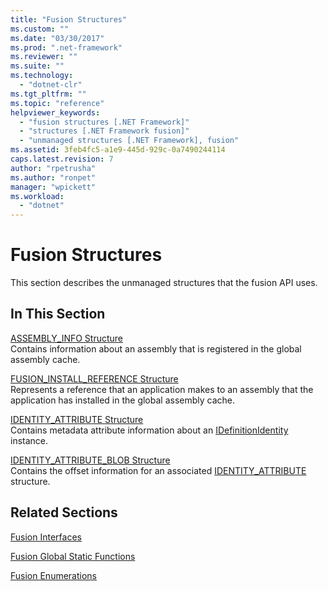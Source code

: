 ```yaml
---
title: "Fusion Structures"
ms.custom: ""
ms.date: "03/30/2017"
ms.prod: ".net-framework"
ms.reviewer: ""
ms.suite: ""
ms.technology: 
  - "dotnet-clr"
ms.tgt_pltfrm: ""
ms.topic: "reference"
helpviewer_keywords: 
  - "fusion structures [.NET Framework]"
  - "structures [.NET Framework fusion]"
  - "unmanaged structures [.NET Framework], fusion"
ms.assetid: 3feb4fc5-a1e9-445d-929c-0a7490244114
caps.latest.revision: 7
author: "rpetrusha"
ms.author: "ronpet"
manager: "wpickett"
ms.workload: 
  - "dotnet"
---
```

# Fusion Structures
This section describes the unmanaged structures that the fusion API uses.  
  
## In This Section  
 [ASSEMBLY_INFO Structure](../../../../docs/framework/unmanaged-api/fusion/assembly-info-structure.md)  
 Contains information about an assembly that is registered in the global assembly cache.  
  
 [FUSION_INSTALL_REFERENCE Structure](../../../../docs/framework/unmanaged-api/fusion/fusion-install-reference-structure.md)  
 Represents a reference that an application makes to an assembly that the application has installed in the global assembly cache.  
  
 [IDENTITY_ATTRIBUTE Structure](../../../../docs/framework/unmanaged-api/fusion/identity-attribute-structure.md)  
 Contains metadata attribute information about an [IDefinitionIdentity](../../../../docs/framework/unmanaged-api/fusion/idefinitionidentity-interface.md) instance.  
  
 [IDENTITY_ATTRIBUTE_BLOB Structure](../../../../docs/framework/unmanaged-api/fusion/identity-attribute-blob-structure.md)  
 Contains the offset information for an associated [IDENTITY_ATTRIBUTE](../../../../docs/framework/unmanaged-api/fusion/identity-attribute-structure.md) structure.  
  
## Related Sections  
 [Fusion Interfaces](../../../../docs/framework/unmanaged-api/fusion/fusion-interfaces.md)  
  
 [Fusion Global Static Functions](../../../../docs/framework/unmanaged-api/fusion/fusion-global-static-functions.md)  
  
 [Fusion Enumerations](../../../../docs/framework/unmanaged-api/fusion/fusion-enumerations.md)

